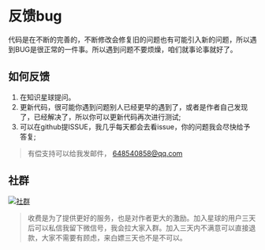 <!-- 反馈bug -->

# 反馈bug

代码是在不断的完善的，不断修改会修复旧的问题也有可能引入新的问题，所以遇到BUG是很正常的一件事。所以遇到问题不要烦燥，咱们就事论事就好了。

## 如何反馈

1. 在知识星球提问。
2. 更新代码，很可能你遇到问题别人已经更早的遇到了，或者是作者自己发现了，已经解决了，所以你可以更新代码再次进行测试;
3. 可以在github提ISSUE，我几乎每天都会去看issue，你的问题我会尽快给予答复;

> 有偿支持可以给我发邮件， 648540858@qq.com

## 社群

[![社群](../../_media/shequ.png "shequ")](https://t.zsxq.com/0d8VAD3Dm)
> 收费是为了提供更好的服务，也是对作者更大的激励。加入星球的用户三天后可以私信我留下微信号，我会拉大家入群。加入三天内不满意可以直接退款，大家不需要有顾虑，来白嫖三天也不是不可以。